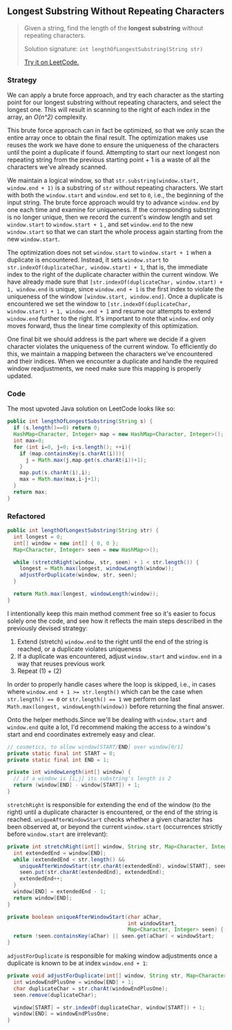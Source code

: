 ## Longest Substring Without Repeating Characters

> Given a string, find the length of the **longest substring** without repeating characters.
>
> Solution signature: `int lengthOfLongestSubstring(String str)`
>
> [Try it on LeetCode.](https://leetcode.com/explore/interview/card/top-interview-questions-medium/103/array-and-strings/779/)



### Strategy

We can apply a brute force approach, and try each character as the starting point for our longest substring without repeating characters, and select the longest one. This will result in scanning to the right of each index in the array, an *O(n^2)* complexity.

This brute force approach can in fact be optimized, so that we only scan the entire array once to obtain the final result. The optimization makes use reuses the work we have done to ensure the uniqueness of the characters until the point a duplicate if found. Attempting to start our next longest non repeating string from the previous starting point + 1 is a waste of all the characters we've already scanned. 

We maintain a logical window, so that `str.substring(window.start, window.end + 1)` is a substring of `str` without repeating characters. We start with both the `window.start` and `window.end` set to `0`, i.e., the beginning of the input string. The brute force approach would try to advance `window.end` by one each time and examine for uniqueness. If the corresponding substring is no longer unique, then we record the current's window length and set `window.start` to `window.start + 1` , and set `window.end` to the new `window.start` so that we can start the whole process again starting from the new `window.start`. 

The optimization does not set `window.start` to `window.start + 1` when a duplicate is encountered. Instead, it sets `window.start` to `str.indexOf(duplicateChar, window.start) + 1`, that is, the immediate index to the right of the duplicate character within the current window. We have already made sure that `[str.indexOf(duplicateChar, window.start) + 1, window.end` is unique, since `window.end + 1` is the first index to violate the uniqueness of the window `[window.start, window.end]`. Once a duplicate is encountered we set the window to 
`[str.indexOf(duplicateChar, window.start) + 1, window.end + 1` and resume our attempts to extend `window.end` further to the right. It's important to note that `window.end` only moves forward, thus the linear time complexity of this optimization.

One final bit we should address is the part where we decide if a given character violates the uniqueness of the current window. To efficiently do this, we maintain a mapping between the characters we've encountered and their indices. When we encounter a duplicate and handle the required window readjustments, we need make sure this mapping is properly updated.



### Code

The most upvoted Java solution on LeetCode looks like so:

```java
public int lengthOfLongestSubstring(String s) {
  if (s.length()==0) return 0;
  HashMap<Character, Integer> map = new HashMap<Character, Integer>();
  int max=0;
  for (int i=0, j=0; i<s.length(); ++i){
    if (map.containsKey(s.charAt(i))){
      j = Math.max(j,map.get(s.charAt(i))+1);
    }
    map.put(s.charAt(i),i);
    max = Math.max(max,i-j+1);
  }
  return max;
}
```



### Refactored

```java
public int lengthOfLongestSubstring(String str) {
  int longest = 0;
  int[] window = new int[] { 0, 0 };
  Map<Character, Integer> seen = new HashMap<>();

  while (stretchRight(window, str, seen) + 1 < str.length()) {
    longest = Math.max(longest, windowLength(window));
    adjustForDuplicate(window, str, seen);
  }

  return Math.max(longest, windowLength(window));
}
```

I intentionally keep this main method comment free so it's easier to focus solely one the code, and see how it reflects the main steps described in the previously devised strategy:

1. Extend (stretch) `window.end` to the right until the end of the string is reached, or a duplicate violates uniqueness
2. If a duplicate was encountered, adjust `window.start` and `window.end` in a way that reuses previous work
3. Repeat (1) + (2)

In order to properly handle cases where the loop is skipped, i.e., in cases where `window.end + 1 >= str.length()` which can be the case when `str.length() == 0` or `str.length() == 1` we perform one last `Math.max(longest, windowLength(window))` before returning the final answer.

Onto the helper methods.Since we'll be dealing with `window.start` and `window.end` quite a lot, I'd recommend making the access to a window's start and end coordinates extremely easy and clear.

```java
// cosmetics, to allow window[START/END] over window[0/1]
private static final int START = 0;
private static final int END = 1;
```



```java
private int windowLength(int[] window) {
  // if a window is [i,j] its substring's length is 2
  return (window[END] - window[START]) + 1;
}
```

`stretchRight` is responsible for extending the end of the window (to the right) until a duplicate character is encountered, or the end of the string is reached. `uniqueAfterWindowStart` checks whether a given character has been observed at, or beyond the current `window.start` (occurrences strictly before `window.start` are irrelevant):

```java
private int stretchRight(int[] window, String str, Map<Character, Integer> seen) {
  int extendedEnd = window[END];
  while (extendedEnd < str.length() &&
    uniqueAfterWindowStart(str.charAt(extendedEnd), window[START], seen)) {
    seen.put(str.charAt(extendedEnd), extendedEnd);
    extendedEnd++;
  }
  window[END] = extendedEnd - 1;
  return window[END];
}
```

```java
private boolean uniqueAfterWindowStart(char aChar,
                                       int windowStart,
                                       Map<Character, Integer> seen) {
  return !seen.containsKey(aChar) || seen.get(aChar) < windowStart;
}
```

`adjustForDuplicate` is responsible for making window adjustments once a duplicate is known to be at index `window.end + 1`:

```java
private void adjustForDuplicate(int[] window, String str, Map<Character, Integer> seen) {
  int windowEndPlusOne = window[END] + 1;
  char duplicateChar = str.charAt(windowEndPlusOne);
  seen.remove(duplicateChar);

  window[START] = str.indexOf(duplicateChar, window[START]) + 1;
  window[END] = windowEndPlusOne;
}
```

